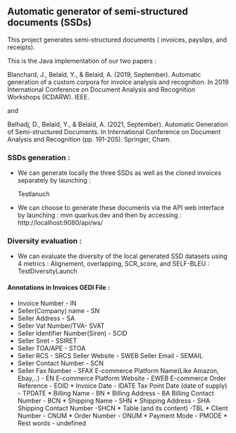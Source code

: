## Automatic generator of semi-structured documents (SSDs)
This project generates semi-structured documents ( invoices, payslips, and receipts). 

This is the Java implementation of our two papers :

Blanchard, J., Belaïd, Y., & Belaïd, A. (2019, September). Automatic generation of a custom corpora for invoice analysis and recognition. In 2019 International Conference on Document Analysis and Recognition Workshops (ICDARW). IEEE.

and
 
Belhadj, D., Belaïd, Y., & Belaïd, A. (2021, September). Automatic Generation of Semi-structured Documents. In International Conference on Document Analysis and Recognition (pp. 191-205). Springer, Cham.

### SSDs generation  : 
- We can generate locally the three SSDs as well as the cloned invoices separately by launching :
 
  Testlanuch
 
- We can choose to generate these documents via the API web interface by launching :
mvn quarkus:dev 
and then by accessing :
http://localhost:9080/api/ws/ 

### Diversity evaluation :
- We can evaluate the diversity of the local generated SSD datasets using 4 metrics :
Alignement, overlapping, SCR_score, and SELF-BLEU :
    TestDiversityLaunch


#### Annotations in Invoices GEDI File : 

   * Invoice Number - IN
   * Seller(Company) name - SN
   * Seller Address - SA
   * Seller Vat Number/TVA- SVAT
   * Seller Identifier Number(Siren) - SCID
   * Seller Siret - SSIRET
   * Seller TOA/APE - STOA
   * Seller RCS - SRCS
    Seller Website - SWEB
    Seller Email - SEMAIL
   * Seller Contact Number - SCN
   * Seller Fax Number - SFAX
    E-commerce Platform Name(Like Amazon, Ebay,..) - EN
    E-commerce Platform Website - EWEB
    E-commerce Order Reference - EOID
    * Invoice Date - IDATE
    Tax Point Date (date of supply) - TPDATE
    * Billing Name - BN
    * Billing Address - BA
    Billing Contact Number - BCN
    * Shipping Name - SHN
    * Shipping Address - SHA
    Shipping Contact Number -SHCN
    * Table (and its content) -TBL
    * Client Number - CNUM
    * Order Number - ONUM
    * Payment Mode - PMODE
    * Rest words - undefined
